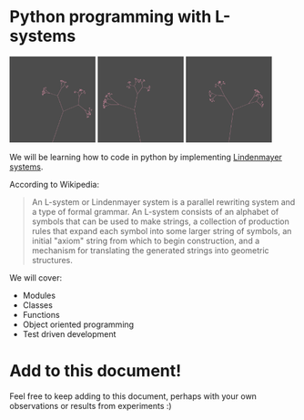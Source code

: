 # Python programming with L-systems 
<p float="left">
  <img src="img/banner.png" width= "30%" />
  <img src="img/banner2.png" width="30%" />
  <img src="img/banner3.png" width="30%" />
</p>

We will be learning how to code in python by implementing [Lindenmayer systems](https://en.wikipedia.org/wiki/L-system).

According to Wikipedia:

> An L-system or Lindenmayer system is a parallel rewriting system and a type of formal grammar. An L-system consists of an alphabet of symbols that can be used to make strings, a collection of production rules that expand each symbol into some larger string of symbols, an initial "axiom" string from which to begin construction, and a mechanism for translating the generated strings into geometric structures.

We will cover:
* Modules
* Classes
* Functions
* Object oriented programming
* Test driven development

# Add to this document!
Feel free to keep adding to this document, perhaps with your own observations or results from experiments :)